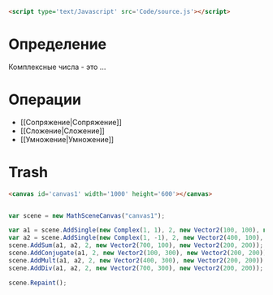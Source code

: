 ```html
<script type='text/Javascript' src='Code/source.js'></script>
```

# Определение
Комплексные числа - это ...

# Операции
- [[Сопряжение|Сопряжение]]
- [[Сложение|Сложение]]
- [[Умножение|Умножение]]

# Trash

```html
<canvas id='canvas1' width='1000' height='600'></canvas>
```

```js 

var scene = new MathSceneCanvas("canvas1");

var a1 = scene.AddSingle(new Complex(1, 1), 2, new Vector2(100, 100), new Vector2(200, 200));
var a2 = scene.AddSingle(new Complex(1, -1), 2, new Vector2(400, 100), new Vector2(200, 200));
scene.AddSum(a1, a2, 2, new Vector2(700, 100), new Vector2(200, 200));
scene.AddConjugate(a1, 2, new Vector2(100, 300), new Vector2(200, 200));
scene.AddMult(a1, a2, 2, new Vector2(400, 300), new Vector2(200, 200));
scene.AddDiv(a1, a2, 2, new Vector2(700, 300), new Vector2(200, 200));

scene.Repaint();



```
